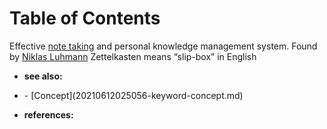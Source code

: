 
# Table of Contents



Effective [note taking](20210613023308-keyword-note_taking.md) and personal knowledge management system. Found by [Niklas Luhmann](20220809130149-niklas_luhmann.md) Zettelkasten means &ldquo;slip-box&rdquo; in English

-   **see also:** 

-   <founder of zettelkasten>
    -   [Concept](20210612025056-keyword-concept.md)

-   **references:** 

